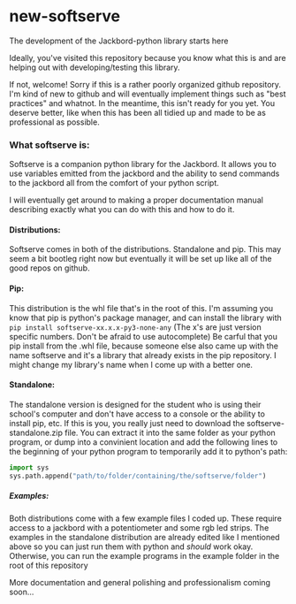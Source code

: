 # new-softserve
The development of the Jackbord-python library starts here

Ideally, you've visited this repository because you know what this is and are helping out with developing/testing this library.

If not, welcome! Sorry if this is a rather poorly organized github repository. I'm kind of new to github and will eventually implement things such as "best practices" and whatnot.
In the meantime, this isn't ready for you yet. You deserve better, like when this has been all tidied up and made to be as professional as possible.

### What softserve is:
Softserve is a companion python library for the Jackbord. It allows you to use variables emitted from the jackbord and the ability to send commands to the jackbord all from the comfort of your python script.

I will eventually get around to making a proper documentation manual describing exactly what you can do with this and how to do it.

#### Distributions: 
Softserve comes in both of the distributions. Standalone and pip. This may seem a bit bootleg right now but eventually it will be set up like all of the good repos on github.


#### Pip:
This distribution is the whl file that's in the root of this. I'm assuming you know that pip is python's package manager, and can install the library with
`pip install softserve-xx.x.x-py3-none-any` (The x's are just version specific numbers. Don't be afraid to use autocomplete) Be carful that you pip install from the .whl file, because someone else also came up with the name softserve and it's a library that already exists in the pip repository. I might change my library's name when I come up with a better one.

#### Standalone:
The standalone version is designed for the student who is using their school's computer and don't have access to a console or the ability to install pip, etc.
If this is you, you really just need to download the softserve-standalone.zip file. You can extract it into the same folder as your python program, or dump into a convinient location and add the following lines to the beginning of your python program to temporarily add it to python's path:
```python
import sys
sys.path.append("path/to/folder/containing/the/softserve/folder")
```

##### Examples:
Both distributions come with a few example files I coded up. These require access to a jackbord with a potentiometer and some rgb led strips.
The examples in the standalone distribution are already edited like I mentioned above so you can just run them with python and *should* work okay.
Otherwise, you can run the example programs in the example folder in the root of this repository

More documentation and general polishing and professionalism coming soon...
